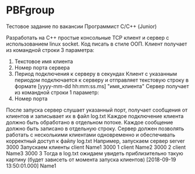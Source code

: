 # PBFgroup
Тестовое задание по вакансии Программист C/С++ (Junior)

Разработать на С++ простые консольные TCP клиент и сервер с использованием linux socket.
Код писать в стиле ООП.
Клиент получает из командной строки 3 параметра:
1) Текстовое имя клиента
2) Номер порта сервера
3) Период подключения к серверу в секундах
Клиент с указанным периодом подключается к серверу и отправляет текстовую строку в формате
[yyyy-mm-dd hh:mm:ss.ms] "имя_клиента"
Сервер получает из командной строки 1 параметр:
1) Номер порта

После запуска сервер слушает указанный порт, получает сообщения от клиентов и записывает их в файл log.txt
Каждое подключение клиента должно быть обработано в отдельном потоке.
Каждое сообщение должно быть записано в отдельную строку.
Сервер должен позволять работать с несколькими клиентами одновременно и обеспечивать корректный доступ к файлу log.txt
Например, запускаем сервер
server 3000
Запускаем клиенты
client Name1 3000 1
client Name2 3000 2
client Name3 3000 3
Тогда в log.txt ожидаем увидеть приблизительно такую картину (будет зависеть от момента запуска клиентов)
[2018-09-19 13:50:01.000] Name1
